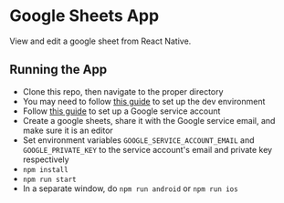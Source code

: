 # Google Sheets App
View and edit a google sheet from React Native. 

## Running the App
- Clone this repo, then navigate to the proper directory
- You may need to follow [this guide](https://reactnative.dev/docs/environment-setup) to set up the dev environment
- Follow [this guide](https://theoephraim.github.io/node-google-spreadsheet/#/guides/authentication?id=service-account) to set up a Google service account
- Create a google sheets, share it with the Google service email, and make sure it is an editor
- Set environment variables `GOOGLE_SERVICE_ACCOUNT_EMAIL` and `GOOGLE_PRIVATE_KEY` to the service account's email and private key respectively
- `npm install`
- `npm run start`
- In a separate window, do `npm run android` or `npm run ios`
